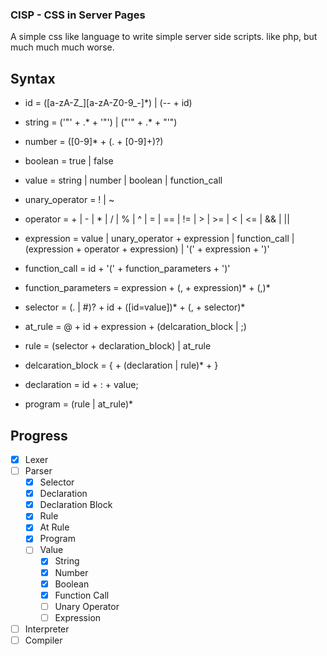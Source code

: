 ### CISP - CSS in Server Pages
A simple css like language to write simple server side scripts.
like php, but much much much worse.

## Syntax

- id = ([a-zA-Z_][a-zA-Z0-9_\-]*) | (-- + id)
- string = ('"' + .* + '"') | ("'" + .* + "'")
- number = ([0-9]* + (. + [0-9]+)?)
- boolean = true | false
- value = string | number | boolean | function_call
- unary_operator = ! | ~
- operator = + | - | * | / | % | ^ | = | == | != | > | >= | < | <= | && | ||
- expression = value | unary_operator + expression
    | function_call
    | (expression + operator + expression)
    | '(' + expression + ')'
- function_call = id + '(' + function_parameters + ')'
- function_parameters = expression + (, + expression)* + (,)*

- selector = (. | #)? + id + ([id=value])* + (, + selector)*

- at_rule = @ + id + expression + (delcaration_block | ;)
- rule = (selector + declaration_block) | at_rule
- delcaration_block = { + (declaration | rule)* + }
- declaration = id + : + value;

- program = (rule | at_rule)*

## Progress

- [x] Lexer
- [ ] Parser
    - [x] Selector
    - [x] Declaration
    - [x] Declaration Block
    - [x] Rule
    - [x] At Rule
    - [x] Program
    - [ ] Value
        - [x] String
        - [x] Number
        - [x] Boolean
        - [x] Function Call
        - [ ] Unary Operator
        - [ ] Expression
- [ ] Interpreter
- [ ] Compiler
